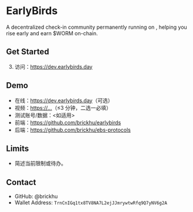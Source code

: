 # EarlyBirds

A decentralized check-in community permanently running on , helping you rise early and earn $WORM on-chain.

## Get Started
3. 访问：https://dev.earlybirds.day

## Demo
- 在线：<https://dev.earlybirds.day>（可选）
- 视频：<https://...>（≤3 分钟，二选一必填）
- 测试账号/数据：<如适用>
- 前端：https://github.com/brickhu/earlybirds
- 后端：https://github.com/brickhu/ebs-protocols

## Limits
- 简述当前限制或待办。

## Contact
- GitHub: @brickhu
- Wallet Address: `TrnCnIGq1tx8TV8NA7L2ejJJmrywtwRfq9Q7yNV6g2A`

